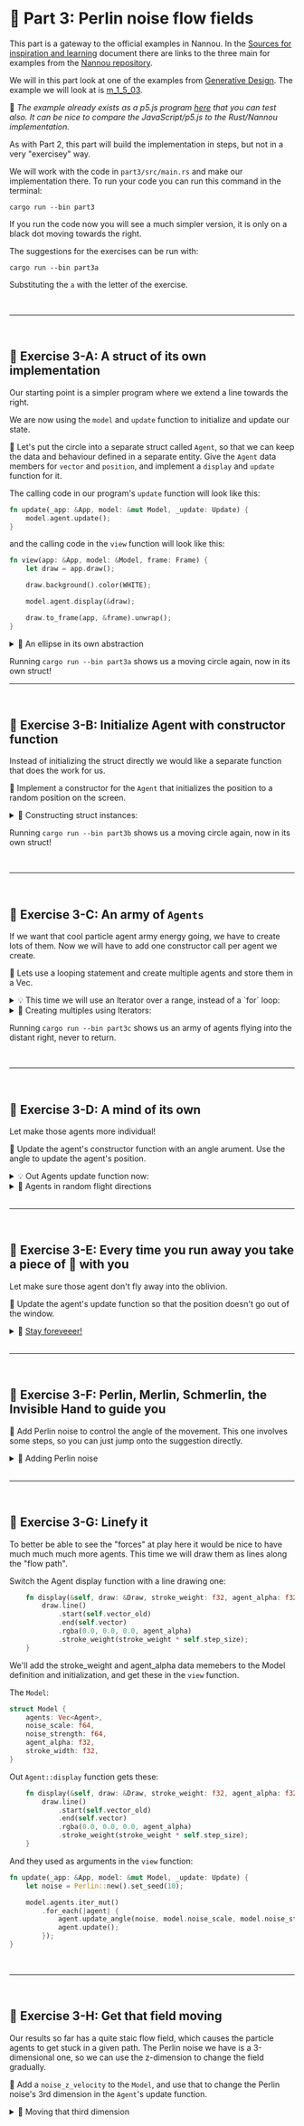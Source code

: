 # 🌊 Part 3: Perlin noise flow fields

This part is a gateway to the official examples in Nannou.
In the [Sources for inspiration and learning](/texts/sources_of_inspiration.md) document there are links to the three main for examples from the [Nannou repository](https://github.com/nannou-org/nannou).

We will in this part look at one of the examples from [Generative Design](https://github.com/nannou-org/nannou).
The example we will look at is [m_1_5_03](https://github.com/nannou-org/nannou/blob/master/generative_design/random_and_noise/m_1_5_03.rs).

📎 _The example already exists as a p5.js program [here](http://www.generative-gestaltung.de/2/sketches/?02_M/M_1_5_03) that you can test also. It can be nice to compare the JavaScript/p5.js to the Rust/Nannou implementation._

As with Part 2, this part will build the implementation in steps, but not in a very "exercisey" way.

We will work with the code in `part3/src/main.rs` and make our implementation there.
To run your code you can run this command in the terminal:

```
cargo run --bin part3
```

If you run the code now you will see a much simpler version, it is only on a black dot moving towards the right.

The suggestions for the exercises can be run with:
```
cargo run --bin part3a
```
Substituting the `a` with the letter of the exercise.

<br/>

---

<br/>

## 🌊 Exercise 3-A: A struct of its own implementation
Our starting point is a simpler program where we extend a line towards the right.

We are now using the `model` and `update` function to initialize and update our state.

📜 Let's put the circle into a separate struct called `Agent`, so that we can keep the data and behaviour defined in a separate entity.
Give the `Agent` data members for `vector` and `position`, and implement a `display` and `update` function for it.

The calling code in our program's `update` function will look like this:
```rust
fn update(_app: &App, model: &mut Model, _update: Update) {
    model.agent.update();
}
```

and the calling code in the `view` function will look like this:
```rust 
fn view(app: &App, model: &Model, frame: Frame) {
    let draw = app.draw();

    draw.background().color(WHITE);

    model.agent.display(&draw);

    draw.to_frame(app, &frame).unwrap();
}
```


<details><summary> 🙈 An ellipse in its own abstraction </summary>

We now have two `structs`:
```rust
struct Model {
    agent: Agent,
}

struct Agent {
    vector: Vec2, //The movemement vector, i.e. how fast and in what direction we travel
    position: Vec2, // The current position
}
```
Initialized like this:

```rust
    let agent = Agent{
        vector: vec2(1.0, 0.0), //moving one pixel to the right per frame
        position: vec2(0.0, 0.0),
    };

    Model{
        agent
    }
```

</details>

Running `cargo run --bin part3a` shows us a moving circle again, now in its own struct!
<br/>

---

<br/>

## 🌊 Exercise 3-B: Initialize Agent with constructor function
Instead of initializing the struct directly we would like a separate function that does the work for us.

📜 Implement a constructor for the `Agent` that initializes the position to a random position on the screen.

<details><summary> 🙈 Constructing struct instances: </summary>

```rust
impl Agent{
    //A constructor function does not have the `self` argument, i.e. it is called
    // by `Agent::new` syntax.
    fn new(win_rect: Rect) -> Self {
        let position = vec2(
            random_range(win_rect.left(), win_rect.right()),
            random_range(win_rect.top(), win_rect.bottom()),
            );
        Self{
            vector: vec2(1.0, 0.0),
            position,
        }
    }

    //[...snip...]
}
```
And it is called like this:
```rust
    //Call the constructor with the window rect as argument
    let agent = Agent::new(app.window_rect());
```

</details>

Running `cargo run --bin part3b` shows us a moving circle again, now in its own struct!

<br/>

---

<br/>

## 🌊 Exercise 3-C: An army of `Agents`
If we want that cool particle agent army energy going, we have to create lots of them.
Now we will have to add one constructor call per agent we create.

📜 Lets use a looping statement and create multiple agents and store them in a Vec.

<details><summary>💡 This time we will use an Iterator over a range, instead of a `for` loop:</summary>

```rust
    let items = (0..50)
        .map(|_| Widget::new()) 
        .collect();
```
This is a cleaner pattern than if we e.g. were to create a mutable variable and push to the items vector in a `for` loop.

</details>

<details><summary> 🙈 Creating multiples using Iterators: </summary>

Out Model now uses a `Vec` with `Agent`s inside:
```rust
struct Model {
    agents: Vec<Agent>,
}
```

And we construct the agent army like this:
```rust
    let agent_count = 50;

    let agents = (0..agent_count)
        .map(|_| Agent::new(app.window_rect())) 
        .collect();
```

Drawing our agents is using an iterator:
```rust 
    model.agents.iter().for_each(|agent| {
        agent.display(&draw);
    });
```

Updating the agents also is done using an iterator over mutable references:
```rust 
fn update(_app: &App, model: &mut Model, _update: Update) {
    //We have to use a special iterator, iter_mut, because we mutating the data in each agent
    model.agents.iter_mut()
        .for_each(|agent| agent.update());
}
```

</details>

Running `cargo run --bin part3c` shows us an army of agents flying into the distant right, never to return.

<br/>

---

<br/>

## 🌊 Exercise 3-D: A mind of its own
Let make those agents more individual!

📜 Update the agent's constructor function with an angle arument.
Use the angle to update the agent's position.

<details><summary>💡 Out Agents update function now:</summary>

We also added a `step_size` member to our `Agent` struct.
The update now uses an angle in radians to update the position.
```rust 
    fn update(self: &mut Self) {
        self.vector.x += self.angle.cos() * self.step_size;
        self.vector.y += self.angle.sin() * self.step_size;
    }
```

</details>

<details><summary> 🙈 Agents in random flight directions </summary>
Out new constructing code:

```rust
    //maps the range over a closure function that returns instances of `Agent`
    let agents = (0..agent_count)
        .map(|_| {
            let angle = random_range(0.0, TAU);
            Agent::new(app.window_rect(), angle)
        })
        .collect();
```
We are now controlling the direction using the _angle_  and step_size rather than a Vec2.

</details>
<br/>

---

<br/>

## 🌊 Exercise 3-E: Every time you run away you take a piece of 🍖 with you
Let make sure those agent don't fly away into the oblivion.

📜 Update the agent's update function so that the position doesn't go out of the window.

<details><summary> 🙈 <a href=https://www.youtube.com/watch?v=k35dUj5kG90>Stay foreveeer!</a> </summary>

Using this magic spell we create a trap for our agents: If they escape out of one edge, they reappear on the other side.
You can set the `agent_count` to a lower number to clearly see what happens.
```rust
        if self.vector.x < self.win_rect.left() - 10.0 {
            self.vector.x = self.win_rect.right() + 10.0;
        }
        if self.vector.x > self.win_rect.right() + 10.0 {
            self.vector.x = self.win_rect.left() - 10.0;
        }
        if self.vector.y < self.win_rect.bottom() - 10.0 {
            self.vector.y = self.win_rect.top() + 10.0;
        }
        if self.vector.y > self.win_rect.top() + 10.0 {
            self.vector.y = self.win_rect.bottom() - 10.0;
        }
```

</details>
<br/>

---

<br/>

## 🌊 Exercise 3-F: Perlin, Merlin, Schmerlin, the Invisible Hand to guide you
📜 Add Perlin noise to control the angle of the movement.
This one involves some steps, so you can just jump onto the suggestion directly.

<details><summary> 🙈 Adding Perlin noise </summary>

We'll give our `Model` some settings for the noise, and initialize it:
```rust
struct Model {
    agents: Vec<Agent>,
    noise_scale: f64,
    noise_strength: f64,
}
//[...snip...]
    //Initialize the new data fields
    Model{
        agents,
        noise_scale: 300.0,
        noise_strength: 10.0,
    }
//[...snip...]
```
Import the Perlin noise related stuff:
```rust
use nannou::noise::{NoiseFn, Perlin, Seedable};
```
And we add another update function to the Agent:
```rust 
    fn update_angle(&mut self, noise: Perlin, noise_scale: f64, noise_strength: f64) {

        let n = noise.get([
            self.vector.x as f64 / noise_scale,
            self.vector.y as f64 / noise_scale,
            self.noise_z,
        ]) * noise_strength;

        self.angle = n as f32;
    }
```

The Perlin noise instance is created in the `update` function, and our new `update_angle` function is called:
```rust
fn update(_app: &App, model: &mut Model, _update: Update) {
    let noise = Perlin::new().set_seed(10);

    model.agents.iter_mut()
        .for_each(|agent| {
            agent.update_angle(noise, model.noise_scale, model.noise_strength);
            agent.update();
        });
}
```

</details>
<br/>

---

<br/>

## 🌊 Exercise 3-G: Linefy it
To better be able to see the "forces" at play here it would be nice to have much much much more agents.
This time we will draw them as lines along the "flow path".

Switch the Agent display function with a line drawing one:
```rust
    fn display(&self, draw: &Draw, stroke_weight: f32, agent_alpha: f32) {
        draw.line()
            .start(self.vector_old)
            .end(self.vector)
            .rgba(0.0, 0.0, 0.0, agent_alpha)
            .stroke_weight(stroke_weight * self.step_size);
    }
```

We'll add the stroke_weight and agent_alpha data memebers to the Model definition and initialization, and get these in the `view` function.

The `Model`:
```rust 
struct Model {
    agents: Vec<Agent>,
    noise_scale: f64,
    noise_strength: f64,
    agent_alpha: f32,
    stroke_width: f32,
}
```

Out `Agent::display` function gets these:
```rust 
    fn display(&self, draw: &Draw, stroke_weight: f32, agent_alpha: f32) {
        draw.line()
            .start(self.vector_old)
            .end(self.vector)
            .rgba(0.0, 0.0, 0.0, agent_alpha)
            .stroke_weight(stroke_weight * self.step_size);
    }
```

And they used as arguments in the `view` function:

```rust 
fn update(_app: &App, model: &mut Model, _update: Update) {
    let noise = Perlin::new().set_seed(10);

    model.agents.iter_mut()
        .for_each(|agent| {
            agent.update_angle(noise, model.noise_scale, model.noise_strength);
            agent.update();
        });
}
```

<br/>

---

<br/>

## 🌊 Exercise 3-H: Get that field moving
Our results so far has a quite staic flow field, which causes the particle agents to get stuck in a given path.
The Perlin noise we have is a 3-dimensional one, so we can use the z-dimension to change the field gradually.

📜 Add a `noise_z_velocity` to the `Model`, and use that to change the Perlin noise's 3rd dimension in the `Agent`'s update function.

<details><summary> 🙈 Moving that third dimension </summary>

Add it to our `Model`:
```rust 
struct Model {
    agents: Vec<Agent>,
    noise_scale: f64,
    noise_strength: f64,
    agent_alpha: f32,
    stroke_width: f32,
    noise_z_velocity: f64,
}
```
Init in to `0.01` in our `model` function:
```rust
    Model{
        agents,
        noise_scale: 300.0,
        noise_strength: 10.0,
        agent_alpha: 0.35,
        stroke_width: 0.3,
        noise_z_velocity: 0.01,
    }
```
Add it to the `Agents` update function call:
```rust 
fn update(_app: &App, model: &mut Model, _update: Update) {
    let noise = Perlin::new().set_seed(10);

    model.agents.iter_mut()
        .for_each(|agent| {
            agent.update_angle(noise, model.noise_scale, model.noise_strength);
            agent.update(model.noise_z_velocity);
        });
}
```
And change the Agent update function accordingly:
```rust
    fn update(&mut self, noise_z_velocity: f64) {
        self.noise_z += noise_z_velocity;
        //[...snip...]
    }
```
We already have hooked this up in our `update_angle` function:
```rust
    fn update_angle(&mut self, noise: Perlin, noise_scale: f64, noise_strength: f64) {

        let n = noise.get([
            self.vector.x as f64 / noise_scale,
            self.vector.y as f64 / noise_scale,
            self.noise_z, // moving da phase
        ]) * noise_strength;

        self.angle = n as f32;
    }
```

</details>
